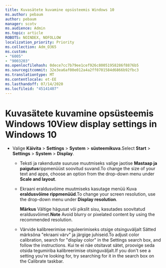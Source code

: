 ```yaml
---
title: Kuvasätete kuvamine opsüsteemis Windows 10
ms.author: pebaum
author: pebaum
manager: scotv
ms.audience: Admin
ms.topic: article
ROBOTS: NOINDEX, NOFOLLOW
localization_priority: Priority
ms.collection: Adm_O365
ms.custom:
- "6005"
- "9003203"
ms.openlocfilehash: 0dece7cc7b79ee1cef926c80051958286f8876b5
ms.sourcegitcommit: 32e3ea6af00e012a4a2ff0701584d6866b92fbc3
ms.translationtype: MT
ms.contentlocale: et-EE
ms.lasthandoff: 07/14/2020
ms.locfileid: "45141407"
---
```

# <a name="view-display-settings-in-windows-10"></a><span data-ttu-id="39165-102">Kuvasätete kuvamine opsüsteemis Windows 10</span><span class="sxs-lookup"><span data-stu-id="39165-102">View display settings in Windows 10</span></span>

- <span data-ttu-id="39165-103">Valige **Käivita**   >  **Settings**   >  **System**  >  **süsteemikuva**.</span><span class="sxs-lookup"><span data-stu-id="39165-103">Select **Start**  > **Settings**  > **System** > **Display**.</span></span>
    -  <span data-ttu-id="39165-104">Teksti ja rakenduste suuruse muutmiseks valige jaotise **Mastaap ja paigutus**rippmenüüst soovitud suvand.</span><span class="sxs-lookup"><span data-stu-id="39165-104">To change the size of your text and apps, choose an option from the drop-down menu under  **Scale and layout**.</span></span>
    - <span data-ttu-id="39165-105">Ekraani eraldusvõime muutmiseks kasutage menüü Kuva **eraldusvõime rippmenüüd**.</span><span class="sxs-lookup"><span data-stu-id="39165-105">To change your screen resolution, use the drop-down menu under **Display resolution**.</span></span>
     
      <span data-ttu-id="39165-106">**Märkus** Vältige hägusat või pikslit sisu, kasutades soovitatud eraldusvõimet.</span><span class="sxs-lookup"><span data-stu-id="39165-106">**Note** Avoid blurry or pixelated content by using the recommended resolution.</span></span>
    - <span data-ttu-id="39165-107">Värvide kalibreerimise reguleerimiseks otsige otsinguväljalt Sätted märksõna "ekraani värv" ja järgige juhiseid.</span><span class="sxs-lookup"><span data-stu-id="39165-107">To adjust color calibration, search for "display color" in the Settings search box, and follow the instructions.</span></span> <span data-ttu-id="39165-108">Kui te ei näe otsitavat sätet, proovige seda otsida tegumiriba kalibreerimise otsinguväljalt.</span><span class="sxs-lookup"><span data-stu-id="39165-108">If you don't see a setting you're looking for, try searching for it in the search box on the Calibrate taskbar.</span></span>